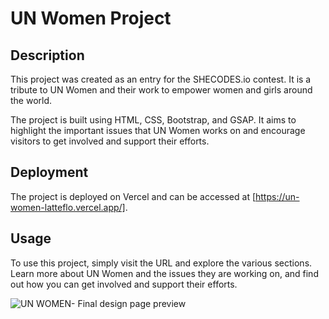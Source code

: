 # UN Women Project #
## Description ##
This project was created as an entry for the SHECODES.io contest. It is a tribute to UN Women and their work to empower women and girls around the world.

The project is built using HTML, CSS, Bootstrap, and GSAP. It aims to highlight the important issues that UN Women works on and encourage visitors to get involved and support their efforts.

## Deployment ##
The project is deployed on Vercel and can be accessed at [https://un-women-latteflo.vercel.app/].

## Usage ##
To use this project, simply visit the URL and explore the various sections. Learn more about UN Women and the issues they are working on, and find out how you can get involved and support their efforts.

![UN WOMEN- Final design page preview](https://user-images.githubusercontent.com/92720989/210650931-c4c5721d-ee18-4e8b-af9d-671de2a7d4e3.jpg)
